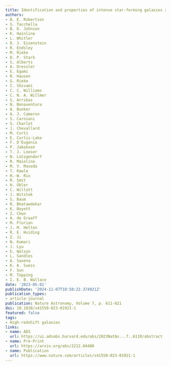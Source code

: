 ```yaml
---
title: Identification and properties of intense star-forming galaxies at redshifts z > 10
authors:
- B. E. Robertson
- S. Tacchella
- B. D. Johnson
- K. Hainline
- L. Whitler
- D. J. Eisenstein
- R. Endsley
- M. Rieke
- D. P. Stark
- S. Alberts
- A. Dressler
- E. Egami
- R. Hausen
- G. Rieke
- I. Shivaei
- C. C. Williams
- C. N. A. Willmer
- S. Arribas
- N. Bonaventura
- A. Bunker
- A. J. Cameron
- S. Carniani
- S. Charlot
- J. Chevallard
- M. Curti
- E. Curtis-Lake
- F. D'Eugenio
- P. Jakobsen
- T. J. Looser
- N. Lützgendorf
- R. Maiolino
- M. V. Maseda
- T. Rawle
- H.-W. Rix
- R. Smit
- H. Übler
- C. Willott
- J. Witstok
- S. Baum
- R. Bhatawdekar
- K. Boyett
- Z. Chen
- A. de Graaff
- M. Florian
- J. M. Helton
- R. E. Hviding
- Z. Ji
- N. Kumari
- J. Lyu
- E. Nelson
- L. Sandles
- A. Saxena
- K. A. Suess
- F. Sun
- M. Topping
- I. E. B. Wallace
date: '2023-05-01'
publishDate: '2024-11-07T18:50:22.374921Z'
publication_types:
- article-journal
publication: Nature Astronomy, Volume 7, p. 611-621
doi: 10.1038/s41550-023-01921-1
featured: false
tags:
- High-redshift galaxies
links:
- name: ADS
  url: https://ui.adsabs.harvard.edu/abs/2023NatAs...7..611R/abstract
- name: Pre-Print
  url: https://arxiv.org/abs/2212.04480
- name: Publication
  url: https://www.nature.com/articles/s41550-023-01921-1
---
```


